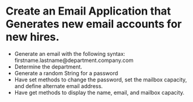 # Create an Email Application that Generates new email accounts for new hires.

<ul>
  <li>Generate an email with the following syntax: firstname.lastname@department.company.com</li>
  <li>Determine the department.</li>
  <li>Generate a random String for a password</li>
  <li>Have set methods to change the password, set the mailbox capacity, and define alternate email address.</li>
  <li>Have get methods to display the name, email, and mailbox capacity.</li>
</ul>

